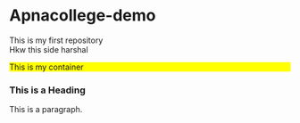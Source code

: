 # Apnacollege-demo
This is my first repository <br>
Hkw this side harshal
<!DOCTYPE html>
<html>
<head>
<title>Page Title</title>
  <style>
    div{ 
    background-color:yellow;
   } 
    
  </style>
</head>
<body>
<div id="myid" >
  This is my container
</div>

<h3>This is a Heading</h1>
<p>This is a paragraph.</p>

</body>
</html>
